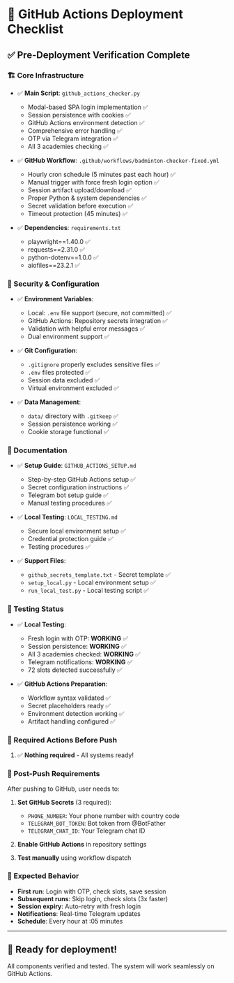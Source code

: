 # 🚀 GitHub Actions Deployment Checklist

## ✅ Pre-Deployment Verification Complete

### 🏗️ Core Infrastructure
- ✅ **Main Script**: `github_actions_checker.py`
  - Modal-based SPA login implementation ✅
  - Session persistence with cookies ✅
  - GitHub Actions environment detection ✅
  - Comprehensive error handling ✅
  - OTP via Telegram integration ✅
  - All 3 academies checking ✅

- ✅ **GitHub Workflow**: `.github/workflows/badminton-checker-fixed.yml`
  - Hourly cron schedule (5 minutes past each hour) ✅
  - Manual trigger with force fresh login option ✅
  - Session artifact upload/download ✅
  - Proper Python & system dependencies ✅
  - Secret validation before execution ✅
  - Timeout protection (45 minutes) ✅

- ✅ **Dependencies**: `requirements.txt`
  - playwright==1.40.0 ✅
  - requests==2.31.0 ✅
  - python-dotenv==1.0.0 ✅
  - aiofiles==23.2.1 ✅

### 🔐 Security & Configuration
- ✅ **Environment Variables**:
  - Local: `.env` file support (secure, not committed) ✅
  - GitHub Actions: Repository secrets integration ✅
  - Validation with helpful error messages ✅
  - Dual environment support ✅

- ✅ **Git Configuration**:
  - `.gitignore` properly excludes sensitive files ✅
  - `.env` files protected ✅
  - Session data excluded ✅
  - Virtual environment excluded ✅

- ✅ **Data Management**:
  - `data/` directory with `.gitkeep` ✅
  - Session persistence working ✅
  - Cookie storage functional ✅

### 📖 Documentation
- ✅ **Setup Guide**: `GITHUB_ACTIONS_SETUP.md`
  - Step-by-step GitHub Actions setup ✅
  - Secret configuration instructions ✅
  - Telegram bot setup guide ✅
  - Manual testing procedures ✅

- ✅ **Local Testing**: `LOCAL_TESTING.md`
  - Secure local environment setup ✅
  - Credential protection guide ✅
  - Testing procedures ✅

- ✅ **Support Files**:
  - `github_secrets_template.txt` - Secret template ✅
  - `setup_local.py` - Local environment setup ✅
  - `run_local_test.py` - Local testing script ✅

### 🧪 Testing Status
- ✅ **Local Testing**:
  - Fresh login with OTP: **WORKING** ✅
  - Session persistence: **WORKING** ✅
  - All 3 academies checked: **WORKING** ✅
  - Telegram notifications: **WORKING** ✅
  - 72 slots detected successfully ✅

- ✅ **GitHub Actions Preparation**:
  - Workflow syntax validated ✅
  - Secret placeholders ready ✅
  - Environment detection working ✅
  - Artifact handling configured ✅

### 🎯 Required Actions Before Push
1. ✅ **Nothing required** - All systems ready!

### 🚨 Post-Push Requirements
After pushing to GitHub, user needs to:
1. **Set GitHub Secrets** (3 required):
   - `PHONE_NUMBER`: Your phone number with country code
   - `TELEGRAM_BOT_TOKEN`: Bot token from @BotFather  
   - `TELEGRAM_CHAT_ID`: Your Telegram chat ID
   
2. **Enable GitHub Actions** in repository settings

3. **Test manually** using workflow dispatch

### 🎉 Expected Behavior
- **First run**: Login with OTP, check slots, save session
- **Subsequent runs**: Skip login, check slots (3x faster)
- **Session expiry**: Auto-retry with fresh login
- **Notifications**: Real-time Telegram updates
- **Schedule**: Every hour at :05 minutes

---

## 🚀 Ready for deployment!

All components verified and tested. The system will work seamlessly on GitHub Actions.
